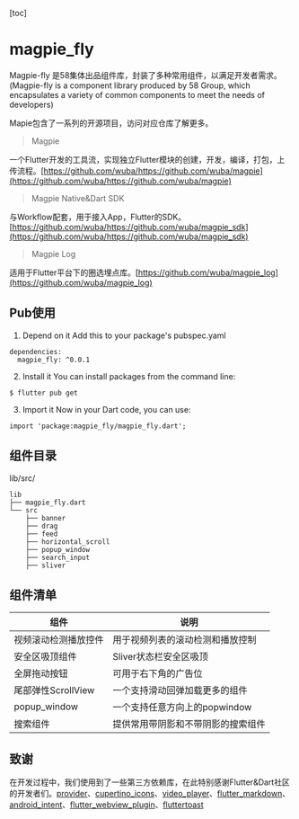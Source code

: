 [toc]

# magpie_fly

Magpie-fly 是58集体出品组件库，封装了多种常用组件，以满足开发者需求。(Magpie-fly is a component library produced by 58 Group, which encapsulates a variety of common components to meet the needs of developers)

Mapie包含了一系列的开源项目，访问对应仓库了解更多。

> Magpie

一个Flutter开发的工具流，实现独立Flutter模块的创建，开发，编译，打包，上传流程。[https://github.com/wuba/https://github.com/wuba/magpie](https://github.com/wuba/https://github.com/wuba/magpie)

> Magpie Native&Dart SDK

与Workflow配套，用于接入App，Flutter的SDK。[https://github.com/wuba/https://github.com/wuba/magpie_sdk](https://github.com/wuba/https://github.com/wuba/magpie_sdk)

> Magpie Log

适用于Flutter平台下的圈选埋点库。[https://github.com/wuba/magpie_log](https://github.com/wuba/magpie_log)

## Pub使用

1. Depend on it
Add this to your package's pubspec.yaml
```
dependencies:
  magpie_fly: ^0.0.1
```

2. Install it
You can install packages from the command line:
```
$ flutter pub get
```

3. Import it
Now in your Dart code, you can use:
```
import 'package:magpie_fly/magpie_fly.dart';
```

## 组件目录
lib/src/
```
lib
├── magpie_fly.dart
└── src
    ├── banner
    ├── drag
    ├── feed
    ├── horizontal_scroll
    ├── popup_window
    ├── search_input
    ├── sliver
```

## 组件清单

| 组件                 | 说明                                          |
| -------------------- | --------------------------------------------- |
| 视频滚动检测播放控件 | 用于视频列表的滚动检测和播放控制 |
| 安全区吸顶组件 | Sliver状态栏安全区吸顶 |
| 全屏拖动按钮 | 可用于右下角的广告位 |
| 尾部弹性ScrollView | 一个支持滑动回弹加载更多的组件 |
| popup_window | 一个支持任意方向上的popwindow |
| 搜索组件 | 提供常用带阴影和不带阴影的搜索组件 |



## 致谢
在开发过程中，我们使用到了一些第三方依赖库，在此特别感谢Flutter&Dart社区的开发者们。[provider](https://pub.dev/packages/provider)、[cupertino_icons](https://pub.dev/packages/cupertino_icons)、[video_player](https://pub.dev/packages/video_player)、[flutter_markdown](https://pub.dev/packages/flutter_markdown)、[android_intent](https://pub.dev/packages/android_intent)、[flutter_webview_plugin](https://pub.dev/packages/flutter_webview_plugin)、[fluttertoast](https://pub.dev/packages/fluttertoast)

